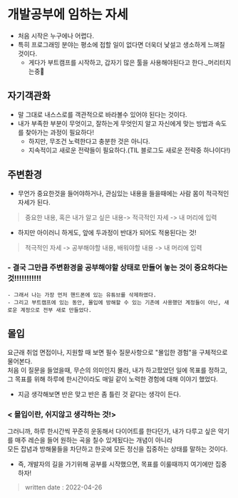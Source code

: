 # 개발공부에 임하는 자세 
 - 처음 시작은 누구에나 어렵다. 
 - 특히 프로그래밍 분야는 평소에 접할 일이 없다면 더욱더 낯설고 생소하게 느껴질 것이다. 
   - 게다가 부트캠프를 시작하고, 갑자기 많은 툴을 사용해야된다고 한다._머리터지는중🤯  


## 자기객관화
 - 말 그대로 내스스로를 객관적으로 바라볼수 있어야 된다는 것이다. 
 - 내가 부족한 부분이 무엇이고, 잘하는게 무엇인지 알고 자신에게 맞는 방법과 속도를 찾아가는 과정이 필요하다!
    - 하지만, 무조건 노력한다고 충분한 것은 아니다.
    - 지속적이고 새로운 전략들이 필요하다.(TIL 블로그도 새로운 전략중 하나이다!) 

## 주변환경
 - 무언가 중요한것을 들어야하거나, 관심있는 내용을 들을때에는 사람 몸이 적극적인 자세가 된다. 
 > 중요한 내용, 혹은 내가 알고 싶은 내용-> 적극적인 자세 -> 내 머리에 입력
 - 하지만 아이러니 하게도, 앞에 두과정이 반대가 되어도 적용된다는 것! 
 > 적극적인 자세 -> 공부해야할 내용, 배워야할 내용 -> 내 머리에 입력
### - 결국 그만큼 주변환경을 공부해야할 상태로 만들어 놓는 것이 중요하다는 것!!!!!!!!!!!
    - 그래서 나는 가장 먼저 핸드폰에 있는 유튜브를 삭제하였다.
    - 그리고 부트캠프에 있는 동안, 몰입에 방해할 수 있는 기존에 사용했던 계정들이 아닌, 새로운 계정으로 전부 새로 만들었다.

## 몰입
요근래 취업 면접이나, 지원할 때 보면 필수 질문사항으로 "몰입한 경험"을 구체적으로 물어본다.    
처음 이 질문을 들었을때, 무슨의 의미인지 몰라,
내가 하고팠었던 일에 목표를 정하고, 그 목표를 위해 하루에 한시간이라도 매일 같이 노력한 경험에 대해 이야기 했었다.     

 - 지금 생각해보면 반은 맞고 반은 좀 틀린 것 같다는 생각이 든다.
### < 몰입이란, 쉬지않고 생각하는 것!>
그러니까, 하루 한시간씩 꾸준히 운동해서 다이어트를 한다던가, 내가 다루고 싶은 악기를 매주 레슨을 들어 원하는 곡을 칠수 있게됬다는 개념이 아니라   
모든 잡념과 방해물들을 차단하고 한곳에 모든 정신을 집중하는 상태를 말하는 것이다.    
 -  즉, 개발자의 길을 가기위해 공부를 시작했으면, 목표를 이룰때까지 여기에만 집중하자! 

> written date : 2022-04-26
